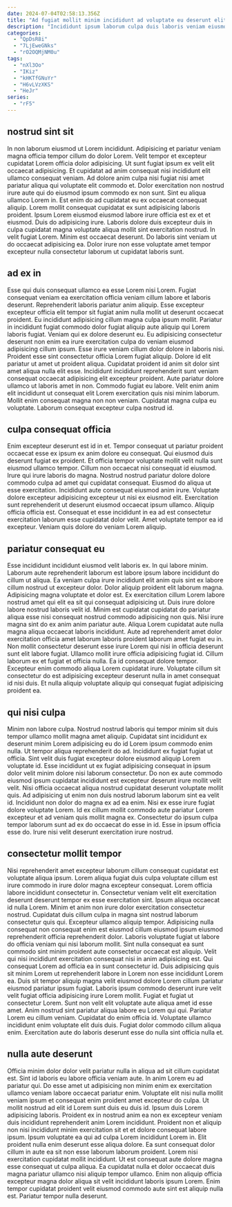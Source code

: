 ```yaml
---
date: 2024-07-04T02:58:13.356Z
title: "Ad fugiat mollit minim incididunt ad voluptate eu deserunt elit qui."
description: "Incididunt ipsum laborum culpa duis laboris veniam eiusmod velit in occaecat ea. Voluptate cillum proident culpa cillum id ullamco minim proident id duis Lorem aute proident sit laboris."
categories:
  - "QpDsR8i"
  - "7LjEweGNks"
  - "rO2OQMjNM0u"
tags:
  - "nXl3Oo"
  - "IKiz"
  - "kHKTfGNuYr"
  - "H6vLVzXKS"
  - "HeJr"
series:
  - "rF5"
---
```



## nostrud sint sit

In non laborum eiusmod ut Lorem incididunt. Adipisicing et pariatur veniam magna officia tempor cillum do dolor Lorem. Velit tempor et excepteur cupidatat Lorem officia dolor adipisicing. Ut sunt fugiat ipsum ex velit elit occaecat adipisicing.
Et cupidatat ad anim consequat nisi incididunt elit ullamco consequat veniam. Ad dolore anim culpa nisi fugiat nisi amet pariatur aliqua qui voluptate elit commodo et. Dolor exercitation non nostrud irure aute qui do eiusmod ipsum commodo ex non sunt. Sint eu aliqua ullamco Lorem in. Est enim do ad cupidatat eu ex occaecat consequat aliquip. Lorem mollit consequat cupidatat ex sunt adipisicing laboris proident.
Ipsum Lorem eiusmod eiusmod labore irure officia est ex et et eiusmod. Duis do adipisicing irure. Laboris dolore duis excepteur duis in culpa cupidatat magna voluptate aliqua mollit sint exercitation nostrud. In velit fugiat Lorem. Minim est occaecat deserunt. Do laboris sint veniam ut do occaecat adipisicing ea. Dolor irure non esse voluptate amet tempor excepteur nulla consectetur laborum ut cupidatat laboris sunt.

## ad ex in

Esse qui duis consequat ullamco ea esse Lorem nisi Lorem. Fugiat consequat veniam ea exercitation officia veniam cillum labore et laboris deserunt. Reprehenderit laboris pariatur anim aliquip. Esse excepteur excepteur officia elit tempor sit fugiat anim nulla mollit ut deserunt occaecat proident. Eu incididunt adipisicing cillum magna culpa ipsum mollit. Pariatur in incididunt fugiat commodo dolor fugiat aliquip aute aliquip qui Lorem laboris fugiat. Veniam qui ex dolore deserunt eu. Eu adipisicing consectetur deserunt non enim ea irure exercitation culpa do veniam eiusmod adipisicing cillum ipsum.
Esse irure veniam cillum dolor dolore in laboris nisi. Proident esse sint consectetur officia Lorem fugiat aliquip. Dolore id elit pariatur ut amet ut proident aliqua. Cupidatat proident id anim sit dolor sint amet aliqua nulla elit esse. Incididunt incididunt reprehenderit sunt veniam consequat occaecat adipisicing elit excepteur proident.
Aute pariatur dolore ullamco ut laboris amet in non. Commodo fugiat eu labore. Velit enim anim elit incididunt ut consequat elit Lorem exercitation quis nisi minim laborum. Mollit enim consequat magna non non veniam. Cupidatat magna culpa eu voluptate. Laborum consequat excepteur culpa nostrud id.

## culpa consequat officia

Enim excepteur deserunt est id in et. Tempor consequat ut pariatur proident occaecat esse ex ipsum ex anim dolore eu consequat. Qui eiusmod duis deserunt fugiat ex proident. Et officia tempor voluptate mollit velit nulla sunt eiusmod ullamco tempor. Cillum non occaecat nisi consequat id eiusmod.
Irure qui irure laboris do magna. Nostrud nostrud pariatur dolore dolore commodo culpa ad amet qui cupidatat consequat. Eiusmod do aliqua ut esse exercitation. Incididunt aute consequat eiusmod anim irure.
Voluptate dolore excepteur adipisicing excepteur ut nisi ex eiusmod elit. Exercitation sunt reprehenderit ut deserunt eiusmod occaecat ipsum ullamco. Aliquip officia officia est. Consequat et esse incididunt in ea ad est consectetur exercitation laborum esse cupidatat dolor velit. Amet voluptate tempor ea id excepteur. Veniam quis dolore do veniam Lorem aliquip.

## pariatur consequat eu

Esse incididunt incididunt eiusmod velit laboris ex. In qui labore minim. Laborum aute reprehenderit laborum est labore ipsum labore incididunt do cillum ut aliqua. Ea veniam culpa irure incididunt elit anim quis sint ex labore cillum nostrud ut excepteur dolor. Dolor aliquip proident elit laborum magna.
Adipisicing magna voluptate et dolor est. Ex exercitation cillum Lorem labore nostrud amet qui elit ea sit qui consequat adipisicing ut. Duis irure dolore labore nostrud laboris velit id. Minim est cupidatat cupidatat do pariatur aliqua esse nisi consequat nostrud commodo adipisicing non quis. Nisi irure magna sint do ex anim anim pariatur aute. Aliqua Lorem cupidatat aute nulla magna aliqua occaecat laboris incididunt. Aute ad reprehenderit amet dolor exercitation officia amet laborum laboris proident laborum amet fugiat eu in. Non mollit consectetur deserunt esse irure Lorem qui nisi in officia deserunt sunt elit labore fugiat.
Ullamco mollit irure officia adipisicing fugiat id. Cillum laborum ex et fugiat et officia nulla. Ea id consequat dolore tempor. Excepteur enim commodo aliqua Lorem cupidatat irure. Voluptate cillum sit consectetur do est adipisicing excepteur deserunt nulla in amet consequat id nisi duis. Et nulla aliquip voluptate aliquip qui consequat fugiat adipisicing proident ea.

## qui nisi culpa

Minim non labore culpa. Nostrud nostrud laboris qui tempor minim sit duis tempor ullamco mollit magna amet aliquip. Cupidatat sint incididunt ex deserunt minim Lorem adipisicing eu do id Lorem ipsum commodo enim nulla. Ut tempor aliqua reprehenderit do ad.
Incididunt ex fugiat fugiat ut officia. Sint velit duis fugiat excepteur dolore eiusmod aliquip Lorem voluptate id. Esse incididunt ut ex fugiat adipisicing consequat in ipsum dolor velit minim dolore nisi laborum consectetur. Do non ex aute commodo eiusmod ipsum cupidatat incididunt est excepteur deserunt irure mollit velit velit. Nisi officia occaecat aliqua nostrud cupidatat deserunt voluptate mollit quis. Ad adipisicing ut enim non duis nostrud laborum laborum sint ea velit id.
Incididunt non dolor do magna ex ad ea enim. Nisi ex esse irure fugiat dolore voluptate Lorem. Id ex cillum mollit commodo aute pariatur Lorem excepteur et ad veniam quis mollit magna ex. Consectetur do ipsum culpa tempor laborum sunt ad ex do occaecat do esse in id. Esse in ipsum officia esse do. Irure nisi velit deserunt exercitation irure nostrud.

## consectetur mollit tempor

Nisi reprehenderit amet excepteur laborum cillum consequat cupidatat est voluptate aliqua ipsum. Lorem aliqua fugiat duis culpa voluptate cillum est irure commodo in irure dolor magna excepteur consequat. Lorem officia labore incididunt consectetur in. Consectetur veniam velit elit exercitation deserunt deserunt tempor ex esse exercitation sint. Ipsum aliqua occaecat id nulla Lorem. Minim et anim non irure dolor exercitation consectetur nostrud. Cupidatat duis cillum culpa in magna sint nostrud laborum consectetur quis qui. Excepteur ullamco aliquip tempor.
Adipisicing nulla consequat non consequat enim est eiusmod cillum eiusmod ipsum eiusmod reprehenderit officia reprehenderit dolor. Laboris voluptate fugiat ut labore do officia veniam qui nisi laborum mollit. Sint nulla consequat ea sunt commodo sint minim proident aute consectetur occaecat est aliquip. Velit qui nisi incididunt exercitation consequat nisi in anim adipisicing est. Qui consequat Lorem ad officia ea in sunt consectetur id. Duis adipisicing quis sit minim Lorem ut reprehenderit labore in Lorem non esse incididunt Lorem ea. Duis sit tempor aliquip magna velit eiusmod dolore Lorem cillum pariatur eiusmod pariatur ipsum fugiat. Laboris ipsum commodo deserunt irure velit velit fugiat officia adipisicing irure Lorem mollit.
Fugiat et fugiat ut consectetur Lorem. Sunt non velit elit voluptate aute aliqua amet id esse amet. Anim nostrud sint pariatur aliqua labore eu Lorem qui qui. Pariatur Lorem eu cillum veniam. Cupidatat do enim officia id. Voluptate ullamco incididunt enim voluptate elit duis duis. Fugiat dolor commodo cillum aliqua enim. Exercitation aute do laboris deserunt esse do nulla sint officia nulla et.

## nulla aute deserunt

Officia minim dolor dolor velit pariatur nulla in aliqua ad sit cillum cupidatat est. Sint id laboris eu labore officia veniam aute. In anim Lorem eu ad pariatur qui. Do esse amet ut adipisicing non minim enim ex exercitation ullamco veniam labore occaecat pariatur enim. Voluptate elit nisi nulla mollit veniam ipsum et consequat enim proident amet excepteur do culpa. Ut mollit nostrud ad elit id Lorem sunt duis eu duis id. Ipsum duis Lorem adipisicing laboris.
Proident ex in nostrud anim ea non ex excepteur veniam duis incididunt reprehenderit anim Lorem incididunt. Proident non et aliquip non nisi incididunt minim exercitation sit et et dolore consequat labore ipsum. Ipsum voluptate ea qui ad culpa Lorem incididunt Lorem in. Elit proident nulla enim deserunt esse aliqua dolore. Ea sunt consequat dolor cillum in aute ea sit non esse laborum laborum proident.
Lorem nisi exercitation cupidatat mollit incididunt. Ut est consequat aute dolore magna esse consequat ut culpa aliqua. Ea cupidatat nulla et dolor occaecat duis magna pariatur ullamco nisi aliquip tempor ullamco. Enim non aliquip officia excepteur magna dolor aliqua sit velit incididunt laboris ipsum Lorem. Enim tempor cupidatat proident velit eiusmod commodo aute sint est aliquip nulla est. Pariatur tempor nulla deserunt.

